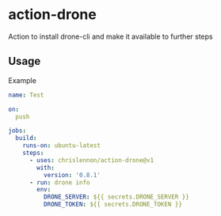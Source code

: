 # action-drone

Action to install drone-cli and make it available to further steps

## Usage

Example
````yaml
name: Test

on:
  push

jobs:
  build:
    runs-on: ubuntu-latest
    steps:
      - uses: chrislennon/action-drone@v1
        with:
          version: '0.8.1'
      - run: drone info
        env:
          DRONE_SERVER: ${{ secrets.DRONE_SERVER }}
          DRONE_TOKEN: ${{ secrets.DRONE_TOKEN }}
````
